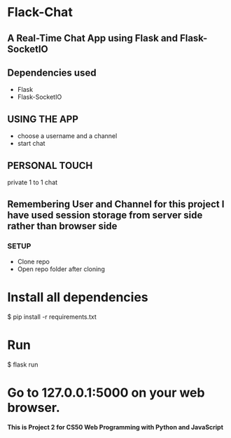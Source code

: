 # Flack-Chat
## A Real-Time Chat App using Flask and Flask-SocketIO

## Dependencies used
- Flask
- Flask-SocketIO

## USING THE APP
- choose a username and a channel
- start chat

## PERSONAL TOUCH
private 1 to 1 chat

## Remembering User and Channel for this project I have used session storage from server side rather than browser side


### SETUP
- Clone repo
- Open repo folder after cloning

# Install all dependencies
$ pip install -r requirements.txt

# Run
$ flask run

# Go to 127.0.0.1:5000 on your web browser.
#### This is Project 2 for CS50 Web Programming with Python and JavaScript
